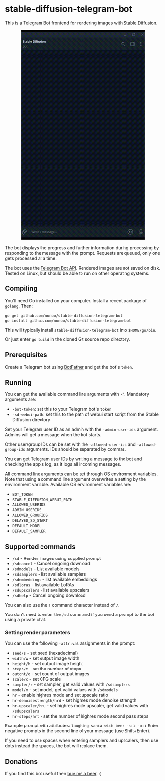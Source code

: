 # stable-diffusion-telegram-bot

This is a Telegram Bot frontend for rendering images with
[Stable Diffusion](https://github.com/AUTOMATIC1111/stable-diffusion-webui/).

<p align="center"><img src="demo.gif?raw=true"/></p>

The bot displays the progress and further information during processing by
responding to the message with the prompt. Requests are queued, only one gets
processed at a time.

The bot uses the
[Telegram Bot API](https://github.com/go-telegram-bot-api/telegram-bot-api).
Rendered images are not saved on disk. Tested on Linux, but should be able
to run on other operating systems.

## Compiling

You'll need Go installed on your computer. Install a recent package of `golang`.
Then:

```
go get github.com/nonoo/stable-diffusion-telegram-bot
go install github.com/nonoo/stable-diffusion-telegram-bot
```

This will typically install `stable-diffusion-telegram-bot` into `$HOME/go/bin`.

Or just enter `go build` in the cloned Git source repo directory.

## Prerequisites

Create a Telegram bot using [BotFather](https://t.me/BotFather) and get the
bot's `token`.

## Running

You can get the available command line arguments with `-h`.
Mandatory arguments are:

- `-bot-token`: set this to your Telegram bot's `token`
- `-sd-webui-path`: set this to the path of webui start script from the Stable
  Diffusion directory

Set your Telegram user ID as an admin with the `-admin-user-ids` argument.
Admins will get a message when the bot starts.

Other user/group IDs can be set with the `-allowed-user-ids` and
`-allowed-group-ids` arguments. IDs should be separated by commas.

You can get Telegram user IDs by writing a message to the bot and checking
the app's log, as it logs all incoming messages.

All command line arguments can be set through OS environment variables.
Note that using a command line argument overwrites a setting by the environment
variable. Available OS environment variables are:

- `BOT_TOKEN`
- `STABLE_DIFFUSION_WEBUI_PATH`
- `ALLOWED_USERIDS`
- `ADMIN_USERIDS`
- `ALLOWED_GROUPIDS`
- `DELAYED_SD_START`
- `DEFAULT_MODEL`
- `DEFAULT_SAMPLER`

## Supported commands

- `/sd` - Render images using supplied prompt
- `/sdcancel` - Cancel ongoing download
- `/sdmodels` - List available models
- `/sdsamplers` - list available samplers
- `/sdembeddings` - list available embeddings
- `/sdloras` - list available LoRAs
- `/sdupscalers` - list available upscalers
- `/sdhelp` - Cancel ongoing download

You can also use the `!` command character instead of `/`.

You don't need to enter the `/sd` command if you send a prompt to the bot using
a private chat.

### Setting render parameters

You can use the following `-attr:val` assignments in the prompt:

- `seed/s` - set seed (hexadecimal)
- `width/w` - set output image width
- `height/h` - set output image height
- `steps/t` - set the number of steps
- `outcnt/o` - set count of output images
- `scale/c` - set CFG scale
- `sampler/r` - set sampler, get valid values with `/sdsamplers`
- `model/m` - set model, get valid values with `/sdmodels`
- `hr` - enable highres mode and set upscale ratio
- `hr-denoisestrength/hrd` - set highres mode denoise strength
- `hr-upscaler/hru` - set highres mode upscaler, get valid values with `/sdupscalers`
- `hr-steps/hrt` - set the number of highres mode second pass steps

Example prompt with attributes: `laughing santa with beer -s:1 -o:1`
Enter negative prompts in the second line of your message (use Shift+Enter).

If you need to use spaces when entering samplers and upscalers, then use dots instead
the spaces, the bot will replace them.

## Donations

If you find this bot useful then [buy me a beer](https://paypal.me/ha2non). :)
